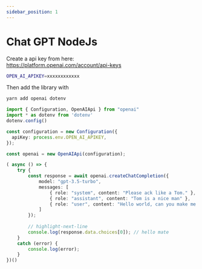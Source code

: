 ```yaml
---
sidebar_position: 1
---
```


# Chat GPT NodeJs

Create a api key from here:   
https://platform.openai.com/account/api-keys    

```bash showLineNumbers title=".env"
OPEN_AI_APIKEY=xxxxxxxxxxxx
```

Then add the library with 

```bash
yarn add openai dotenv
```

```ts showLineNumbers title="openat.ts"
import { Configuration, OpenAIApi } from "openai"
import * as dotenv from 'dotenv'
dotenv.config()

const configuration = new Configuration({
  apiKey: process.env.OPEN_AI_APIKEY,
});

const openai = new OpenAIApi(configuration);

( async () => {
    try {
        const response = await openai.createChatCompletion({
            model: "gpt-3.5-turbo",
            messages: [
                { role: "system", content: "Please ack like a Tom." }, // Role to apply 
                { role: "assistant", content: "Tom is a nice man" },   // References data
                { role: "user", content: "Hello world, can you make me a joke?" } // User questions
            ]
        });
    
        // highlight-next-line
        console.log(response.data.choices[0]); // hello mate
    }
    catch (error) {
        console.log(error);
    }
})()
```